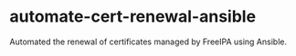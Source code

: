 # automate-cert-renewal-ansible
Automated the renewal of certificates managed by FreeIPA using Ansible.
